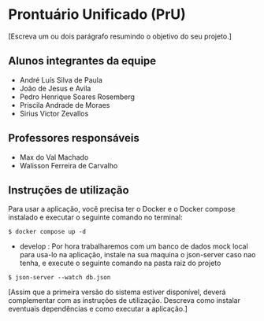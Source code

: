 # Prontuário Unificado (PrU)
[Escreva um ou dois  parágrafo resumindo o objetivo do seu projeto.]

## Alunos integrantes da equipe
- André Luís Silva de Paula
- João de Jesus e Avila
- Pedro Henrique Soares Rosemberg
- Priscila Andrade de Moraes
- Sirius Victor Zevallos

## Professores responsáveis
- Max do Val Machado
- Walisson Ferreira de Carvalho

## Instruções de utilização
Para usar a aplicação, você precisa ter o Docker e o Docker compose instalado e executar o seguinte comando no terminal:
```
$ docker compose up -d
```
- develop : Por hora trabalharemos com um banco de dados mock local para usa-lo na aplicação, instale na sua maquina o json-server caso nao tenha, e execute o seguinte comando na pasta raiz do projeto 
```
$ json-server --watch db.json
```

[Assim que a primeira versão do sistema estiver disponível, deverá complementar com as instruções de utilização. Descreva como instalar eventuais dependências e como executar a aplicação.]
